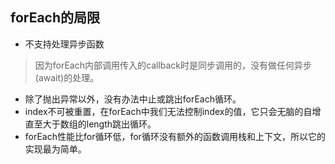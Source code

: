 ## forEach的局限
- 不支持处理异步函数
> 因为forEach内部调用传入的callback时是同步调用的，没有做任何异步(await)的处理。

- 除了抛出异常以外，没有办法中止或跳出forEach循环。
- index不可被重置，在forEach中我们无法控制index的值，它只会无脑的自增直至大于数组的length跳出循环。
- forEach性能比for循环低，for循环没有额外的函数调用栈和上下文，所以它的实现最为简单。